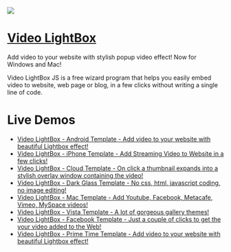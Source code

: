 <a href="http://videolightbox.com/">
  <img src="http://videolightbox.com/img/help_add.png">
</a> 

# [Video LightBox](http://videolightbox.com/) 

Add video to your website with stylish popup video effect! Now for Windows and Mac! 

Video LightBox JS is a free wizard program that helps you easily embed video to website, web page or blog, in a few clicks without writing a single line of code.

# Live Demos

*    [Video LightBox - Android Template - Add video to your website with beautiful Lightbox effect!](http://videolightbox.com/android-template.html)
*    [Video LightBox - iPhone Template - Add Streaming Video to Website in a few clicks!](http://videolightbox.com/iphone-template.html)
*    [Video LightBox - Cloud Template - On click a thumbnail expands into a stylish overlay window containing the video!](http://videolightbox.com/cloud-template.html)
*    [Video LightBox - Dark Glass Template - No css, html, javascript coding, no image editing!](http://videolightbox.com/dark-glass-template.html)
*    [Video LightBox - Mac Template - Add Youtube, Facebook, Metacafe, Vimeo, MySpace videos!](http://videolightbox.com/mac-template.html)
*    [Video LightBox - Vista Template - A lot of gorgeous gallery themes!](http://videolightbox.com/vista-template.html)
*    [Video LightBox - Facebook Template - Just a couple of clicks to get the your video added to the Web!](http://videolightbox.com/facebook-template.html)
*    [Video LightBox - Prime Time Template - Add video to your website with beautiful Lightbox effect!](http://videolightbox.com/prime-time-template.html)
